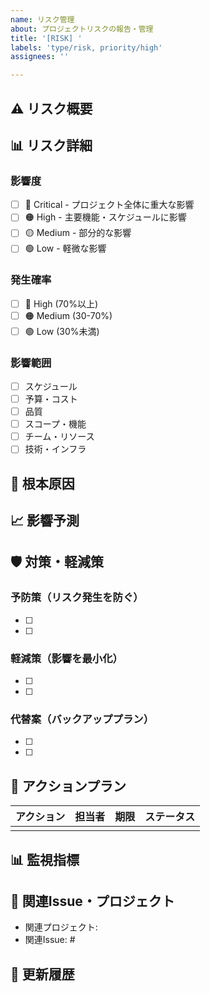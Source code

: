 ```yaml
---
name: リスク管理
about: プロジェクトリスクの報告・管理
title: '[RISK] '
labels: 'type/risk, priority/high'
assignees: ''

---
```


## ⚠️ リスク概要
<!-- 特定されたリスクの内容を明確に記述 -->

## 📊 リスク詳細

### 影響度
- [ ] 🔴 Critical - プロジェクト全体に重大な影響
- [ ] 🟠 High - 主要機能・スケジュールに影響  
- [ ] 🟡 Medium - 部分的な影響
- [ ] 🟢 Low - 軽微な影響

### 発生確率
- [ ] 🔴 High (70%以上)
- [ ] 🟠 Medium (30-70%)
- [ ] 🟢 Low (30%未満)

### 影響範囲
- [ ] スケジュール
- [ ] 予算・コスト
- [ ] 品質
- [ ] スコープ・機能
- [ ] チーム・リソース
- [ ] 技術・インフラ

## 🎯 根本原因
<!-- リスクが発生する根本的な原因 -->

## 📈 影響予測
<!-- このリスクが現実化した場合の具体的な影響 -->

## 🛡 対策・軽減策

### 予防策（リスク発生を防ぐ）
- [ ] 
- [ ] 

### 軽減策（影響を最小化）
- [ ] 
- [ ] 

### 代替案（バックアッププラン）
- [ ] 
- [ ] 

## 📅 アクションプラン
| アクション | 担当者 | 期限 | ステータス |
|-----------|-------|------|----------|
|           |       |      |          |

## 📊 監視指標
<!-- リスクの状況を監視するための指標 -->

## 🔗 関連Issue・プロジェクト
- 関連プロジェクト: 
- 関連Issue: #

## 📝 更新履歴
<!-- リスクステータスの変更履歴 -->